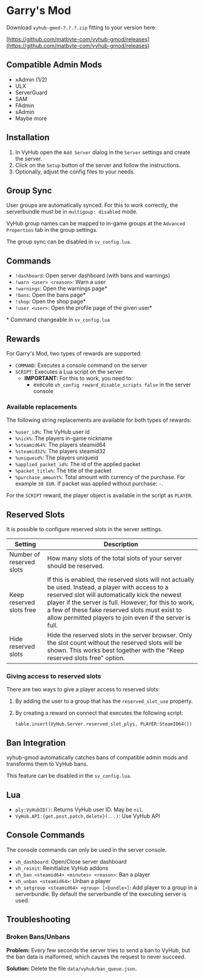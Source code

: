 # Garry's Mod
Download `vyhub-gmod-?.?.?.zip` fitting to your version here:

[https://github.com/matbyte-com/vyhub-gmod/releases](https://github.com/matbyte-com/vyhub-gmod/releases)


## Compatible Admin Mods

- xAdmin (1/2)
- ULX
- ServerGuard
- SAM
- FAdmin
- sAdmin
- Maybe more

## Installation

1. In VyHub open the `Add Server` dialog in the `Server` settings and create the server.
2. Click on the `Setup` button of the server and follow the instructions.
3. Optionally, adjust the config files to your needs.

## Group Sync
User groups are automatically synced. For this to work correctly, the serverbundle must be in `multigoup: disabled` mode.

VyHub group names can be mapped to in-game groups at the `Advanced Properties` tab in the group settings.

The group sync can be disabled in `sv_config.lua`.

## Commands

- `!dashboard`: Open server dashboard (with bans and warnings)
- `!warn <user> <reason>`: Warn a user
- `!warnings`: Open the warnings page*
- `!bans`: Open the bans page*
- `!shop`: Open the shop page*
- `!user <user>`: Open the profile page of the given user*

\* Command changeable in `sv_config.lua`

## Rewards
For Garry's Mod, two types of rewards are supported:

- `COMMAND`: Executes a console command on the server
- `SCRIPT`: Executes a Lua script on the server
    - **IMPORTANT:** For this to work, you need to:
        - execute `vh_config reward_disable_scripts false` in the server console

### Available replacements
The following string replacements are available for both types of rewards:

- `%user_id%`: The VyHub user id
- `%nick%`: The players in-game nickname
- `%steamid64%`: The players steamid64
- `%steamid32%`: The players steamid32
- `%uniqueid%`: The players uniqueid
- `%applied_packet_id%`: The id of the applied packet
- `%packet_title%`: The title of the packet
- `%purchase_amount%`: Total amount with currency of the purchase. For example `30 EUR`. If packet was applied without purchase: `-`.

For the `SCRIPT` reward, the player object is available in the script as `PLAYER`.


## Reserved Slots
It is possible to configure reserved slots in the server settings.

| Setting    | Description                                              |
|--------------|----------------------------------------------------------|
| Number of reserved slots         | How many slots of the total slots of your server should be reserved.  |
| Keep reserved slots free       | If this is enabled, the reserved slots will not actually be used. Instead, a player with access to a reserved slot will automatically kick the newest player if the server is full. However, for this to work, a few of these fake reserved slots must exist to allow permitted players to join even if the server is full. |
| Hide reserved slots       | Hide the reserved slots in the server browser. Only the slot count without the reserved slots will be shown. This works best together with the "Keep reserved slots free" option. |

### Giving access to reserved slots
There are two ways to give a player access to reserved slots:

1. By adding the user to a group that has the `reserved_slot_use` property.
2. By creating a reward on connect that executes the following script:

    `table.insert(VyHub.Server.reserved_slot_plys, PLAYER:SteamID64())`


## Ban Integration
vyhub-gmod automatically catches bans of compatible admin mods and transforms them to VyHub bans.

This feature can be disabled in the `sv_config.lua`.

## Lua

- `ply:VyHubID()`: Returns VyHub user ID. May be `nil`.
- `VyHub.API:{get,post,patch,delete}(...)`: Use VyHub API


## Console Commands

The console commands can only be used in the server console.

- `vh_dashboard`: Open/Close server dashboard
- `vh_reinit`: Reinitialize VyHub addons
- `vh_ban <steamid64> <minutes> <reason>`: Ban a player
- `vh_unban <steamid64>`: Unban a player
- `vh_setgroup <steamid64> <group> [<bundle>]`: Add player to a group in a serverbundle. By default the serverbundle of the executing server is used.


## Troubleshooting

### Broken Bans/Unbans

__Problem:__ Every few seconds the server tries to send a ban to VyHub, but the ban data is malformed, which causes the request to never succeed.

__Solution:__ Delete the file `data/vyhub/ban_queue.json`.
